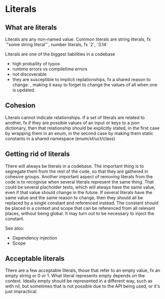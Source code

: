 # Literals

## What are literals
Literals are any non-named value. Common literals are string literals, fx ´"some string literal"´, number literals, fx ´2´, ´3.14´

Literals are one of the biggest liabilities in a codebase
- high probaility of typos
- runtime errors vs compiletime errors
- not discoverable
- they are susceptible to implicit replationships, fx a shared reason to change. , making it easy to forget to change the values of all when one is updated.

## Cohesion
Literals cannot indicate relationships. If a set of literals are related to another, fx if they are possible values of an input or keys to a json dictionary, then that relationship should be explicitly stated, in the first case by wrapping them in an enum, in the second case by making them static constants in a shared namespace (enum/struct/class)

## Getting rid of literals
There will always be literals in a codebase. The important thing is to segregate them from the rest of the code, so that they are gathered in cohesive groups. Another important aspect of removing literals from the code is to recognise when several literals represent the same thing. That could be several placholder texts, which will always have the same value, even if that value should change in the future. If several literals have the same value and the same reason to change, then they should all be replaced by a single constant and referenced instead. The constant should be placed in a context and scope that can be referenced from all relevant places, without being global. It may turn out to be necessary to inject the constant.

See also:
- Dependency injection
- Scope

## Acceptable literals
There are a few acceptable literals, those that refer to an empty value, fx an empty string or 0 or 1. What literal represents empty depends on the context. Ideally empty should be represented in a different way, such as with nil, but sometimes that is not possible due to the API being used, or it's just impractical.



